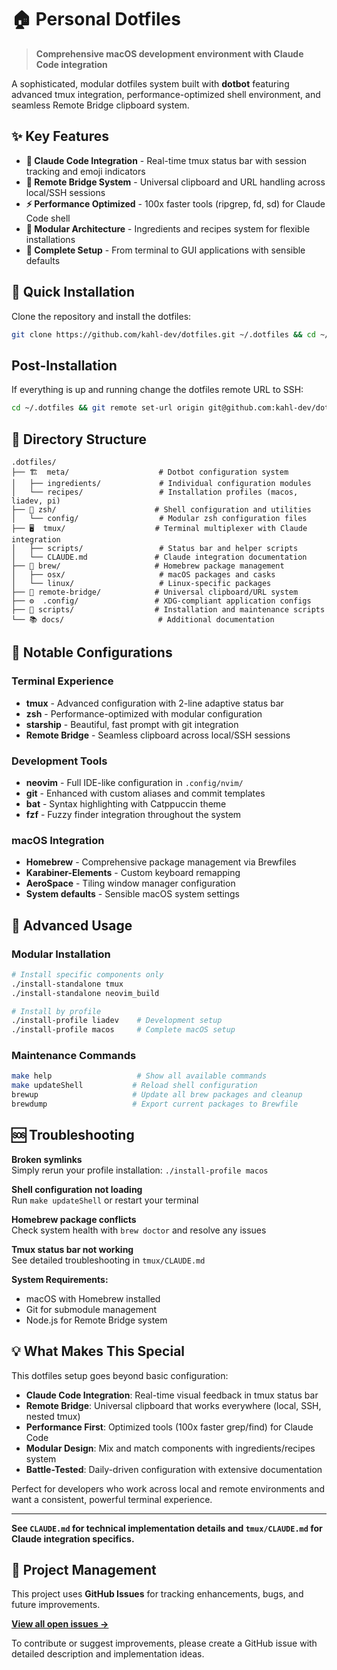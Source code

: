 # 🏠 Personal Dotfiles

> **Comprehensive macOS development environment with Claude Code integration**

A sophisticated, modular dotfiles system built with **dotbot** featuring advanced tmux integration, performance-optimized shell environment, and seamless Remote Bridge clipboard system.

## ✨ Key Features

- **🤖 Claude Code Integration** - Real-time tmux status bar with session tracking and emoji indicators
- **🌉 Remote Bridge System** - Universal clipboard and URL handling across local/SSH sessions  
- **⚡ Performance Optimized** - 100x faster tools (ripgrep, fd, sd) for Claude Code shell
- **🧩 Modular Architecture** - Ingredients and recipes system for flexible installations
- **📱 Complete Setup** - From terminal to GUI applications with sensible defaults

## 🚀 Quick Installation

Clone the repository and install the dotfiles:

```zsh
git clone https://github.com/kahl-dev/dotfiles.git ~/.dotfiles && cd ~/.dotfiles && ./install
```

## Post-Installation

If everything is up and running change the dotfiles remote URL to SSH:

```zsh
cd ~/.dotfiles && git remote set-url origin git@github.com:kahl-dev/dotfiles.git
```

## 📁 Directory Structure

```
.dotfiles/
├── 🏗️  meta/                    # Dotbot configuration system
│   ├── ingredients/             # Individual configuration modules  
│   └── recipes/                 # Installation profiles (macos, liadev, pi)
├── 🐚 zsh/                      # Shell configuration and utilities
│   └── config/                  # Modular zsh configuration files
├── 🖥️  tmux/                    # Terminal multiplexer with Claude integration
│   ├── scripts/                 # Status bar and helper scripts
│   └── CLAUDE.md               # Claude integration documentation
├── 🍺 brew/                     # Homebrew package management
│   ├── osx/                     # macOS packages and casks
│   └── linux/                   # Linux-specific packages
├── 🌉 remote-bridge/            # Universal clipboard/URL system
├── ⚙️  .config/                 # XDG-compliant application configs
├── 🔧 scripts/                  # Installation and maintenance scripts
└── 📚 docs/                     # Additional documentation
```

## 🎯 Notable Configurations

### Terminal Experience
- **tmux** - Advanced configuration with 2-line adaptive status bar
- **zsh** - Performance-optimized with modular configuration  
- **starship** - Beautiful, fast prompt with git integration
- **Remote Bridge** - Seamless clipboard across local/SSH sessions

### Development Tools  
- **neovim** - Full IDE-like configuration in `.config/nvim/`
- **git** - Enhanced with custom aliases and commit templates
- **bat** - Syntax highlighting with Catppuccin theme
- **fzf** - Fuzzy finder integration throughout the system

### macOS Integration
- **Homebrew** - Comprehensive package management via Brewfiles
- **Karabiner-Elements** - Custom keyboard remapping
- **AeroSpace** - Tiling window manager configuration  
- **System defaults** - Sensible macOS system settings

## 🔧 Advanced Usage

### Modular Installation
```bash
# Install specific components only
./install-standalone tmux
./install-standalone neovim_build

# Install by profile
./install-profile liadev    # Development setup
./install-profile macos     # Complete macOS setup
```

### Maintenance Commands
```bash
make help                   # Show all available commands
make updateShell           # Reload shell configuration
brewup                     # Update all brew packages and cleanup
brewdump                   # Export current packages to Brewfile
```

## 🆘 Troubleshooting

**Broken symlinks**  
Simply rerun your profile installation: `./install-profile macos`

**Shell configuration not loading**  
Run `make updateShell` or restart your terminal

**Homebrew package conflicts**  
Check system health with `brew doctor` and resolve any issues

**Tmux status bar not working**  
See detailed troubleshooting in `tmux/CLAUDE.md`

**System Requirements:**
- macOS with Homebrew installed
- Git for submodule management  
- Node.js for Remote Bridge system

## 💡 What Makes This Special

This dotfiles setup goes beyond basic configuration:

- **Claude Code Integration**: Real-time visual feedback in tmux status bar
- **Remote Bridge**: Universal clipboard that works everywhere (local, SSH, nested tmux)
- **Performance First**: Optimized tools (100x faster grep/find) for Claude Code
- **Modular Design**: Mix and match components with ingredients/recipes system
- **Battle-Tested**: Daily-driven configuration with extensive documentation

Perfect for developers who work across local and remote environments and want a consistent, powerful terminal experience.

---

**See `CLAUDE.md` for technical implementation details and `tmux/CLAUDE.md` for Claude integration specifics.**

## 🎯 Project Management

This project uses **GitHub Issues** for tracking enhancements, bugs, and future improvements. 

**[View all open issues →](https://github.com/kahl-dev/dotfiles/issues)**

To contribute or suggest improvements, please create a GitHub issue with detailed description and implementation ideas.
